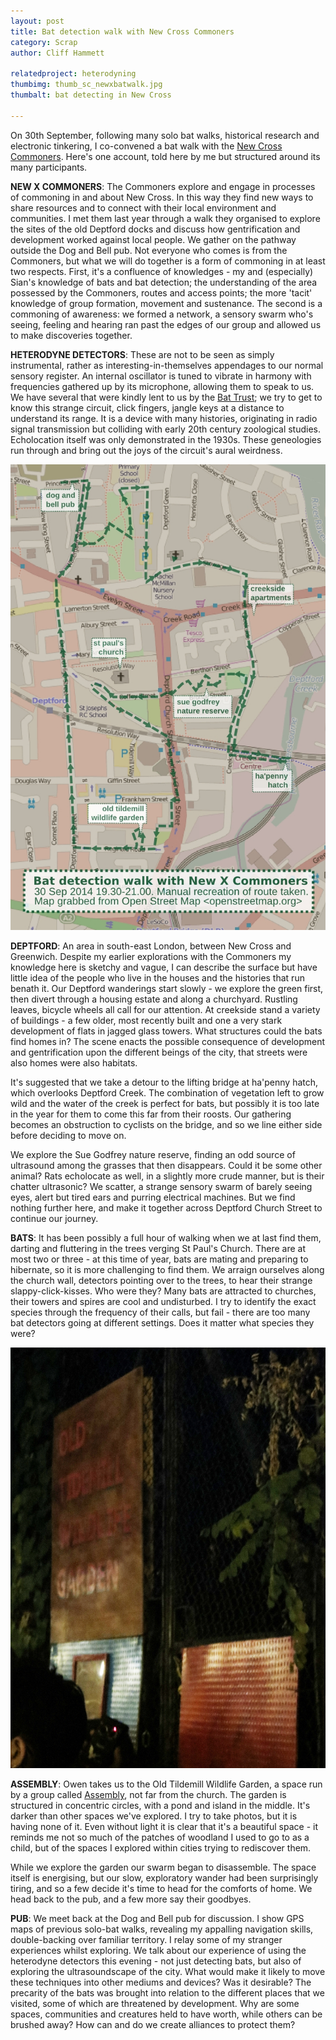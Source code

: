 ```yaml
---
layout: post
title: Bat detection walk with New Cross Commoners
category: Scrap
author: Cliff Hammett

relatedproject: heterodyning
thumbimg: thumb_sc_newxbatwalk.jpg
thumbalt: bat detecting in New Cross

---
```



On 30th September, following many solo bat walks, historical research and electronic tinkering, I co-convened a bat walk with the [New Cross Commoners](http://newxcommoners.wordpress.com). Here's one account, told here by me but structured around its many participants.

**NEW X COMMONERS**: The Commoners explore and engage in processes of commoning in and about New Cross. In this way they find new ways to share resources and to connect with their local environment and communities. I met them last year through a walk they organised to explore the sites of the old Deptford docks and discuss how gentrification and development worked against local people. We gather on the pathway outside the Dog and Bell pub. Not everyone who comes is from the Commoners, but what we will do together is a form of commoning in at least two respects. First, it's a confluence of knowledges - my and (especially) Sian's knowledge of bats and bat detection; the understanding of the area possessed by the Commoners, routes and access points; the more 'tacit' knowledge of group formation, movement and sustenance. The second is a commoning of awareness: we formed a network, a sensory swarm who's seeing, feeling and hearing ran past the edges of our group and allowed us to make discoveries together.

**HETERODYNE DETECTORS**: These are not to be seen as simply instrumental, rather as interesting-in-themselves appendages to our normal sensory register. An internal oscillator is tuned to vibrate in harmony with frequencies gathered up by its microphone, allowing them to speak to us. We have several that were kindly lent to us by the [Bat Trust](http://www.bats.org.uk); we try to get to know this strange circuit, click fingers, jangle keys at a distance to understand its range. It is a device with many histories, originating in radio signal transmission but colliding with early 20th century zoological studies. Echolocation itself was only demonstrated in the 1930s. These geneologies run through and bring out the joys of the circuit's aural weirdness.

![map of route taken](/resources/img/scrap_batwalknewxc_map.jpg)

**DEPTFORD**: An area in south-east London, between New Cross and Greenwich. Despite my earlier explorations with the Commoners my knowledge here is sketchy and vague, I can describe the surface but have little idea of the people who live in the houses and the histories that run benath it. Our Deptford wanderings start slowly - we explore the green first, then divert through a housing estate and along a churchyard. Rustling leaves, bicycle wheels all call for our attention. At creekside stand a variety of buildings - a few older, most recently built and one a very stark development of flats in jagged glass towers. What structures could the bats find homes in? The scene enacts the possible consequence of development and gentrification upon the different beings of the city, that streets were also homes were also habitats.

It's suggested that we take a detour to the lifting bridge at ha'penny hatch, which overlooks Deptford Creek. The combination of vegetation left to grow wild and the water of the creek is perfect for bats, but possibly it is too late in the year for them to come this far from their roosts. Our gathering becomes an obstruction to cyclists on the bridge, and so we line either side before deciding to move on. 

We explore the Sue Godfrey nature reserve, finding an odd source of ultrasound among the grasses that then disappears. Could it be some other animal? Rats echolocate as well, in a slightly more crude manner, but is their chatter ultrasonic? We scatter, a strange sensory swarm of barely seeing eyes, alert but tired ears and purring electrical machines. But we find nothing further here, and make it together across Deptford Church Street to continue our journey.

**BATS**: It has been possibly a full hour of walking when we at last find them, darting and fluttering in the trees verging St Paul's Church. There are at most two or three - at this time of year, bats are mating and preparing to hibernate, so it is more challenging to find them. We arraign ourselves along the church wall, detectors pointing over to the trees, to hear their strange slappy-click-kisses. Who were they? Many bats are attracted to churches, their towers and spires are cool and undisturbed. I try to identify the exact species through the frequency of their calls, but fail - there are too many bat detectors going at different settings. Does it matter what species they were?

![entrance to the old tildemill wildlife garden](/resources/img/scrap_batwalknewxc_otwg.jpg)

**ASSEMBLY**: Owen takes us to the Old Tildemill Wildlife Garden, a space run by a group called [Assembly](http://www.assemblyse8.org), not far from the church. The garden is structured in concentric circles, with a pond and island in the middle. It's darker than other spaces we've explored. I try to take photos, but it is having none of it. Even without light it is clear that it's a beautiful space - it reminds me not so much of the patches of woodland I used to go to as a child, but of the spaces I explored within cities trying to rediscover them.

While we explore the garden our swarm began to disassemble. The space itself is energising, but our slow, exploratory wander had been surprisingly tiring, and so a few decide it's time to head for the comforts of home. We head back to the pub, and a few more say their goodbyes.

**PUB**: We meet back at the Dog and Bell pub for discussion.  I show GPS maps of previous solo-bat walks, revealing my appalling navigation skills, double-backing over familiar territory. I relay some of my stranger experiences whilst exploring. We talk about our experience of using the heterodyne detectors this evening - not just detecting bats, but also of exploring the ultrasoundscape of the city. What would make it likely to move these techniques into other mediums and devices? Was it desirable? The precarity of the bats was brought into relation to the different places that we visited, some of which are threatened by development. Why are some spaces, communities and creatures held to have worth, while others can be brushed away? How can and do we create alliances to protect them?

